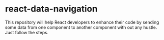 # react-data-navigation
This repository will help React developers to enhance their code by sending some data from one component to another component with out any hustle. Just follow the steps.
